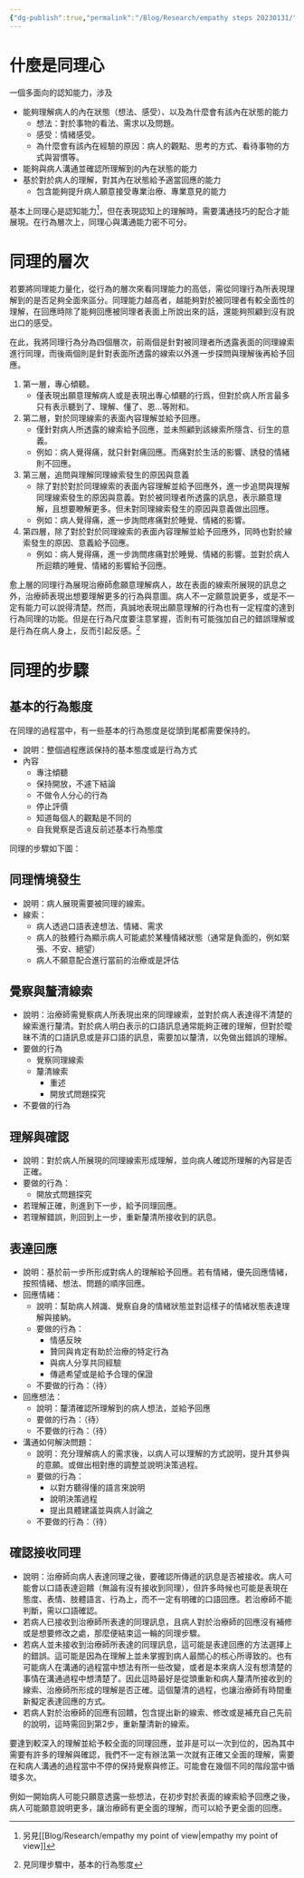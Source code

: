 ```yaml
---
{"dg-publish":true,"permalink":"/Blog/Research/empathy steps 20230131/","title":"同理的層次與步驟 20230124","tags":["blog","empathy","empathy/course","manuscript"]}
---
```



# 什麼是同理心

一個多面向的認知能力，涉及

- 能夠理解病人的內在狀態（想法、感受）、以及為什麼會有該內在狀態的能力
  - 想法：對於事物的看法、需求以及問題。
  - 感受：情緒感受。
  - 為什麼會有該內在經驗的原因：病人的觀點、思考的方式、看待事物的方式與習慣等。
- 能夠與病人溝通並確認所理解到的內在狀態的能力
- 基於對於病人的理解，對其內在狀態給予適當回應的能力
  - 包含能夠提升病人願意接受專業治療、專業意見的能力

基本上同理心是認知能力[^1]，但在表現認知上的理解時，需要溝通技巧的配合才能展現。在行為層次上，同理心與溝通能力密不可分。

# 同理的層次

<style> .container {font-family: sans-serif; text-align: center;} .button-wrapper button {z-index: 1;height: 40px; width: 100px; margin: 10px;padding: 5px;} .excalidraw .App-menu_top .buttonList { display: flex;} .excalidraw-wrapper { height: 800px; margin: 50px; position: relative;} :root[dir="ltr"] .excalidraw .layer-ui__wrapper .zen-mode-transition.App-menu_bottom--transition-left {transform: none;} </style><script src="https://cdn.jsdelivr.net/npm/react@17/umd/react.production.min.js"></script><script src="https://cdn.jsdelivr.net/npm/react-dom@17/umd/react-dom.production.min.js"></script><script type="text/javascript" src="https://cdn.jsdelivr.net/npm/@excalidraw/excalidraw@0/dist/excalidraw.production.min.js"></script><div id="OT_empathy_level_20230119excalidraw.md1"></div><script>(function(){const InitialData={"type":"excalidraw","version":2,"source":"https://excalidraw.com","elements":[{"type":"text","version":779,"versionNonce":1460454240,"isDeleted":false,"id":"kr7O21EZ","fillStyle":"solid","strokeWidth":1,"strokeStyle":"solid","roughness":1,"opacity":100,"angle":0,"x":502.4433584798321,"y":504.7929932927947,"strokeColor":"#364fc7","backgroundColor":"#011627","width":197,"height":40,"seed":1145126560,"groupIds":[],"roundness":null,"boundElements":[],"updated":1674118318817,"link":null,"locked":false,"fontSize":28,"fontFamily":1,"text":"線索表面的內容","rawText":"線索表面的內容","baseline":30,"textAlign":"center","verticalAlign":"top","containerId":null,"originalText":"線索表面的內容"},{"type":"text","version":572,"versionNonce":324884320,"isDeleted":false,"id":"EEVrdzLT","fillStyle":"solid","strokeWidth":1,"strokeStyle":"solid","roughness":1,"opacity":100,"angle":0,"x":487.08431133207523,"y":675.708606761404,"strokeColor":"#364fc7","backgroundColor":"#011627","width":224,"height":80,"seed":1123849056,"groupIds":[],"roundness":null,"boundElements":[],"updated":1674118322118,"link":null,"locked":false,"fontSize":28,"fontFamily":1,"text":"線索發生的原因與\n對於病人的意義","rawText":"線索發生的原因與\n對於病人的意義","baseline":70,"textAlign":"center","verticalAlign":"top","containerId":null,"originalText":"線索發生的原因與\n對於病人的意義"},{"type":"line","version":202,"versionNonce":860726296,"isDeleted":false,"id":"PUSuRwJnnAzS_g7GRA0jg","fillStyle":"solid","strokeWidth":2,"strokeStyle":"solid","roughness":1,"opacity":100,"angle":0,"x":725.6127796081574,"y":595.7348508179232,"strokeColor":"#9fc5e8","backgroundColor":"transparent","width":86.88822046295792,"height":59.449835053602776,"seed":1807987360,"groupIds":["tm6wwetx4eg6KzL_6BTfu"],"roundness":null,"boundElements":[],"updated":1674139268595,"link":null,"locked":false,"startBinding":null,"endBinding":null,"lastCommittedPoint":null,"startArrowhead":null,"endArrowhead":null,"points":[[0,0],[56.401125563674384,-59.449835053602776],[86.88822046295792,-33.535804389211734]]},{"type":"line","version":204,"versionNonce":752896360,"isDeleted":false,"id":"m18WLAncOXdGMoH4RxB05","fillStyle":"solid","strokeWidth":2,"strokeStyle":"solid","roughness":1,"opacity":100,"angle":0,"x":798.7818073664379,"y":586.5887223481382,"strokeColor":"#9fc5e8","backgroundColor":"transparent","width":117.37531536224145,"height":88.41257520792222,"seed":703880864,"groupIds":["tm6wwetx4eg6KzL_6BTfu"],"roundness":null,"boundElements":[],"updated":1674139268595,"link":null,"locked":false,"startBinding":null,"endBinding":null,"lastCommittedPoint":null,"startArrowhead":null,"endArrowhead":null,"points":[[0,0],[57.925480308638676,-88.41257520792222],[117.37531536224145,0]]},{"type":"line","version":192,"versionNonce":1194418456,"isDeleted":false,"id":"siCVUhs6lPx4YCcHjj0Ea","fillStyle":"solid","strokeWidth":2,"strokeStyle":"solid","roughness":1,"opacity":100,"angle":0,"x":897.8648657891091,"y":563.7234011736755,"strokeColor":"#9fc5e8","backgroundColor":"transparent","width":91.4612846978506,"height":70.12031826835205,"seed":892308128,"groupIds":["tm6wwetx4eg6KzL_6BTfu"],"roundness":null,"boundElements":[],"updated":1674139268595,"link":null,"locked":false,"startBinding":null,"endBinding":null,"lastCommittedPoint":null,"startArrowhead":null,"endArrowhead":null,"points":[[0,0],[33.535804389211926,-28.962740154319437],[91.4612846978506,41.15757811403262]]},{"type":"line","version":562,"versionNonce":132308072,"isDeleted":false,"id":"XfMu__T4Q7znnzF3IwvoP","fillStyle":"solid","strokeWidth":2,"strokeStyle":"solid","roughness":1,"opacity":100,"angle":0,"x":722.564070118229,"y":644.5142026567769,"strokeColor":"#9fc5e8","backgroundColor":"transparent","width":282.0056278183725,"height":352.12594608672475,"seed":136656544,"groupIds":["tm6wwetx4eg6KzL_6BTfu"],"roundness":null,"boundElements":[],"updated":1674139268595,"link":null,"locked":false,"startBinding":null,"endBinding":null,"lastCommittedPoint":null,"startArrowhead":null,"endArrowhead":null,"points":[[0,0],[-3.048709489928392,109.75354163742077],[33.535804389211734,99.08305842267148],[56.401125563674384,201.21482633527137],[96.0343489327431,205.78789057016385],[144.8137007715966,318.5901416975128],[178.34950516080852,227.12885699966222],[207.31224531512797,245.42111393923238],[213.40966429498454,135.66757230181162],[249.99417817412487,149.38676500648927],[277.43256358348003,92.9856394428147],[249.99417817412487,45.7306423489253],[278.9569183284441,10.670483214749082],[265.23772562376666,-33.535804389211926]]},{"type":"line","version":150,"versionNonce":26574360,"isDeleted":false,"id":"tHTty3O0dOfOjnTNIksR1","fillStyle":"solid","strokeWidth":2,"strokeStyle":"solid","roughness":1,"opacity":100,"angle":0,"x":844.5124497153631,"y":557.6259821938186,"strokeColor":"#9fc5e8","backgroundColor":"transparent","width":10.670483214749277,"height":24.389675919426946,"seed":1199923872,"groupIds":["tm6wwetx4eg6KzL_6BTfu"],"roundness":null,"boundElements":[],"updated":1674139268595,"link":null,"locked":false,"startBinding":null,"endBinding":null,"lastCommittedPoint":null,"startArrowhead":null,"endArrowhead":null,"points":[[0,0],[-10.670483214749277,24.389675919426946]]},{"type":"line","version":162,"versionNonce":723193704,"isDeleted":false,"id":"8q8_4iiIGeu27sv9nPlUM","fillStyle":"solid","strokeWidth":2,"strokeStyle":"solid","roughness":1,"opacity":100,"angle":0,"x":774.3921314470109,"y":662.8064595963469,"strokeColor":"#9fc5e8","backgroundColor":"transparent","width":7.6217737248208834,"height":35.060159134176025,"seed":33558176,"groupIds":["tm6wwetx4eg6KzL_6BTfu"],"roundness":null,"boundElements":[],"updated":1674139268595,"link":null,"locked":false,"startBinding":null,"endBinding":null,"lastCommittedPoint":null,"startArrowhead":null,"endArrowhead":null,"points":[[0,0],[-7.6217737248208834,35.060159134176025]]},{"type":"line","version":150,"versionNonce":1936587544,"isDeleted":false,"id":"x8f94Jch_2IaX1KsDD47D","fillStyle":"solid","strokeWidth":2,"strokeStyle":"solid","roughness":1,"opacity":100,"angle":0,"x":884.1456730844317,"y":798.4740318981585,"strokeColor":"#9fc5e8","backgroundColor":"transparent","width":1.5243547449642934,"height":38.10886862410442,"seed":1883585184,"groupIds":["tm6wwetx4eg6KzL_6BTfu"],"roundness":null,"boundElements":[],"updated":1674139268595,"link":null,"locked":false,"startBinding":null,"endBinding":null,"lastCommittedPoint":null,"startArrowhead":null,"endArrowhead":null,"points":[[0,0],[-1.5243547449642934,38.10886862410442]]},{"type":"line","version":149,"versionNonce":1054138984,"isDeleted":false,"id":"QsMYXlf8LW36cZ5o_t7gH","fillStyle":"solid","strokeWidth":2,"strokeStyle":"solid","roughness":1,"opacity":100,"angle":0,"x":923.7788964535002,"y":696.3422639855587,"strokeColor":"#9fc5e8","backgroundColor":"transparent","width":16.767902194606062,"height":36.58451387914032,"seed":889513632,"groupIds":["tm6wwetx4eg6KzL_6BTfu"],"roundness":null,"boundElements":[],"updated":1674139268595,"link":null,"locked":false,"startBinding":null,"endBinding":null,"lastCommittedPoint":null,"startArrowhead":null,"endArrowhead":null,"points":[[0,0],[16.767902194606062,36.58451387914032]]},{"type":"text","version":161,"versionNonce":1699523350,"isDeleted":false,"id":"hoscKkIM","fillStyle":"solid","strokeWidth":2,"strokeStyle":"solid","roughness":1,"opacity":100,"angle":0,"x":1141.8885171491263,"y":470.92764704596175,"strokeColor":"#343a40","backgroundColor":"transparent","width":142,"height":40,"seed":136045216,"groupIds":[],"roundness":null,"boundElements":[],"updated":1674573413323,"link":null,"locked":false,"fontSize":28,"fontFamily":1,"text":"1. 專心傾聽","rawText":"1. 專心傾聽","baseline":30,"textAlign":"center","verticalAlign":"top","containerId":null,"originalText":"1. 專心傾聽"},{"type":"text","version":343,"versionNonce":610120296,"isDeleted":false,"id":"pm4ktvCP","fillStyle":"solid","strokeWidth":2,"strokeStyle":"solid","roughness":1,"opacity":100,"angle":0,"x":1141.8885171491263,"y":534.3168304865918,"strokeColor":"#343a40","backgroundColor":"transparent","width":547,"height":40,"seed":1396714144,"groupIds":[],"roundness":null,"boundElements":[],"updated":1674139362873,"link":null,"locked":false,"fontSize":28,"fontFamily":1,"text":"2. 對於同理線索的表面內容理解並給予回應","rawText":"2. 對於同理線索的表面內容理解並給予回應","baseline":30,"textAlign":"center","verticalAlign":"top","containerId":null,"originalText":"2. 對於同理線索的表面內容理解並給予回應"},{"type":"line","version":495,"versionNonce":2087099752,"isDeleted":false,"id":"gKBpaJ1cnkIFK-ZchP19E","fillStyle":"solid","strokeWidth":4,"strokeStyle":"solid","roughness":1,"opacity":100,"angle":0,"x":579.0204862384508,"y":614.9053682953335,"strokeColor":"#1864ab","backgroundColor":"#011627","width":450.4139906484846,"height":32.498801170302706,"seed":1443579552,"groupIds":[],"roundness":{"type":2},"boundElements":[],"updated":1674139341389,"link":null,"locked":false,"startBinding":null,"endBinding":null,"lastCommittedPoint":null,"startArrowhead":null,"endArrowhead":null,"points":[[0,0],[29.108387150752513,11.181412766893203],[53.62071317243869,-17.89026042702833],[99.5813244631004,8.945130213514451],[150.13799688282828,-15.653977873649861],[188.43850629171305,11.181412766893203],[234.3991175823748,-13.41769532027139],[277.2956881203257,13.417695320271674],[318.6602382819213,-17.89026042702833],[360.02478844351685,13.417695320271674],[396.79327747604617,-13.41769532027139],[450.4139906484846,14.608540743274375]]},{"type":"text","version":359,"versionNonce":1340169622,"isDeleted":false,"id":"BP9DZJRj","fillStyle":"solid","strokeWidth":2,"strokeStyle":"solid","roughness":1,"opacity":100,"angle":0,"x":1141.8885171491263,"y":658.2045200033447,"strokeColor":"#343a40","backgroundColor":"transparent","width":518,"height":40,"seed":759895712,"groupIds":[],"roundness":null,"boundElements":[],"updated":1674573528857,"link":null,"locked":false,"fontSize":28,"fontFamily":1,"text":"3. 追問與理解同理線索發生的原因與意義","rawText":"3. 追問與理解同理線索發生的原因與意義","baseline":30,"textAlign":"center","verticalAlign":"top","containerId":null,"originalText":"3. 追問與理解同理線索發生的原因與意義"},{"type":"text","version":532,"versionNonce":58355466,"isDeleted":false,"id":"1sB2cGPx","fillStyle":"solid","strokeWidth":2,"strokeStyle":"solid","roughness":1,"opacity":100,"angle":0,"x":1142.856278200514,"y":722.0038596939747,"strokeColor":"#343a40","backgroundColor":"transparent","width":572,"height":80,"seed":1905206112,"groupIds":[],"roundness":null,"boundElements":[],"updated":1675148958788,"link":null,"locked":false,"fontSize":28,"fontFamily":1,"text":"4. 除了表面的內容外，同時也對於線索發生的\n原因、意義給予回應","rawText":"4. 除了表面的內容外，同時也對於線索發生的\n原因、意義給予回應","baseline":70,"textAlign":"left","verticalAlign":"top","containerId":null,"originalText":"4. 除了表面的內容外，同時也對於線索發生的\n原因、意義給予回應"},{"type":"text","version":204,"versionNonce":1596033888,"isDeleted":false,"id":"57yEThoi","fillStyle":"solid","strokeWidth":2,"strokeStyle":"solid","roughness":1,"opacity":100,"angle":0,"x":1002.3138631637005,"y":325.832895981178,"strokeColor":"#d9480f","backgroundColor":"transparent","width":258,"height":74,"seed":1204517536,"groupIds":[],"roundness":null,"boundElements":[],"updated":1674118355620,"link":null,"locked":false,"fontSize":51.31875109086098,"fontFamily":1,"text":"同理的層次","rawText":"同理的層次","baseline":55,"textAlign":"left","verticalAlign":"top","containerId":null,"originalText":"同理的層次"},{"type":"arrow","version":748,"versionNonce":1249648232,"isDeleted":false,"id":"xrHx0HOC5OoNAY6e8m-s_","fillStyle":"solid","strokeWidth":2,"strokeStyle":"solid","roughness":1,"opacity":100,"angle":0,"x":1050.8221622004035,"y":474.08467150956716,"strokeColor":"#343a40","backgroundColor":"transparent","width":0.469997308545544,"height":394.2191997440969,"seed":447738528,"groupIds":[],"roundness":{"type":2},"boundElements":[],"updated":1674139527937,"link":null,"locked":false,"startBinding":{"elementId":"2njkDRsQ","focus":-0.02813759618516782,"gap":2.2534847203193067},"endBinding":{"elementId":"fH06eDbH","focus":-0.05799899555617196,"gap":6.447541973616808},"lastCommittedPoint":null,"startArrowhead":"arrow","endArrowhead":"arrow","points":[[0,0],[-0.469997308545544,394.2191997440969]]},{"type":"text","version":321,"versionNonce":1935667224,"isDeleted":false,"id":"xFCZIKot","fillStyle":"solid","strokeWidth":2,"strokeStyle":"solid","roughness":1,"opacity":100,"angle":0,"x":1068.9907002895038,"y":532.506546509567,"strokeColor":"#343a40","backgroundColor":"transparent","width":21,"height":290,"seed":1095013216,"groupIds":[],"roundness":null,"boundElements":[],"updated":1674139395545,"link":null,"locked":false,"fontSize":20,"fontFamily":1,"text":"治\n療\n師\n對\n於\n病\n人\n的\n理\n解","rawText":"治\n療\n師\n對\n於\n病\n人\n的\n理\n解","baseline":283,"textAlign":"left","verticalAlign":"top","containerId":null,"originalText":"治\n療\n師\n對\n於\n病\n人\n的\n理\n解"},{"type":"text","version":244,"versionNonce":1101618200,"isDeleted":false,"id":"2njkDRsQ","fillStyle":"solid","strokeWidth":2,"strokeStyle":"solid","roughness":1,"opacity":100,"angle":0,"x":1030.4616891054611,"y":443.83118678924785,"strokeColor":"#343a40","backgroundColor":"transparent","width":41,"height":29,"seed":1064153952,"groupIds":[],"roundness":null,"boundElements":[{"id":"xrHx0HOC5OoNAY6e8m-s_","type":"arrow"}],"updated":1674139527937,"link":null,"locked":false,"fontSize":20,"fontFamily":1,"text":"表淺","rawText":"表淺","baseline":22,"textAlign":"left","verticalAlign":"top","containerId":null,"originalText":"表淺"},{"type":"text","version":267,"versionNonce":222040424,"isDeleted":false,"id":"fH06eDbH","fillStyle":"solid","strokeWidth":2,"strokeStyle":"solid","roughness":1,"opacity":100,"angle":0,"x":1030.4616891054611,"y":874.7514132272809,"strokeColor":"#343a40","backgroundColor":"transparent","width":41,"height":29,"seed":1344135008,"groupIds":[],"roundness":null,"boundElements":[{"id":"xrHx0HOC5OoNAY6e8m-s_","type":"arrow"}],"updated":1674139527937,"link":null,"locked":false,"fontSize":20,"fontFamily":1,"text":"深入","rawText":"深入","baseline":22,"textAlign":"left","verticalAlign":"top","containerId":null,"originalText":"深入"},{"type":"arrow","version":845,"versionNonce":1111715944,"isDeleted":false,"id":"IBFATzrSIspHW9JbU3-8b","fillStyle":"solid","strokeWidth":2,"strokeStyle":"solid","roughness":1,"opacity":100,"angle":0,"x":1731.041137751974,"y":476.91631509262356,"strokeColor":"#343a40","backgroundColor":"transparent","width":0.4849143358355832,"height":394.21919974409684,"seed":1291834904,"groupIds":[],"roundness":{"type":2},"boundElements":[],"updated":1674139504271,"link":null,"locked":false,"startBinding":{"elementId":"r8hfdb8X","focus":0.05861502249389689,"gap":4.076969442187419},"endBinding":{"elementId":"hrrdHWQJ","focus":0.004627375292527624,"gap":5.64914331371574},"lastCommittedPoint":null,"startArrowhead":"arrow","endArrowhead":"arrow","points":[[0,0],[-0.4849143358355832,394.21919974409684]]},{"type":"text","version":460,"versionNonce":1229608040,"isDeleted":false,"id":"yl3BPbjy","fillStyle":"solid","strokeWidth":2,"strokeStyle":"solid","roughness":1,"opacity":100,"angle":0,"x":1748.489333672244,"y":535.3381900926233,"strokeColor":"#343a40","backgroundColor":"transparent","width":21,"height":261,"seed":1679964008,"groupIds":[],"roundness":null,"boundElements":[],"updated":1674139468180,"link":null,"locked":false,"fontSize":20,"fontFamily":1,"text":"同\n理\n行\n為\n考\n量\n的\n面\n向","rawText":"同\n理\n行\n為\n考\n量\n的\n面\n向","baseline":254,"textAlign":"left","verticalAlign":"top","containerId":null,"originalText":"同\n理\n行\n為\n考\n量\n的\n面\n向"},{"type":"text","version":305,"versionNonce":171452952,"isDeleted":false,"id":"hrrdHWQJ","fillStyle":"solid","strokeWidth":2,"strokeStyle":"solid","roughness":1,"opacity":100,"angle":0,"x":1710.2093808107898,"y":876.7846581504361,"strokeColor":"#343a40","backgroundColor":"transparent","width":41,"height":29,"seed":1992186472,"groupIds":[],"roundness":null,"boundElements":[{"id":"IBFATzrSIspHW9JbU3-8b","type":"arrow"}],"updated":1674139504271,"link":null,"locked":false,"fontSize":20,"fontFamily":1,"text":"全面","rawText":"全面","baseline":22,"textAlign":"left","verticalAlign":"top","containerId":null,"originalText":"全面"},{"type":"text","version":334,"versionNonce":1950950248,"isDeleted":false,"id":"r8hfdb8X","fillStyle":"solid","strokeWidth":2,"strokeStyle":"solid","roughness":1,"opacity":100,"angle":0,"x":1710.2093808107898,"y":444.83934565043614,"strokeColor":"#343a40","backgroundColor":"transparent","width":41,"height":29,"seed":200334184,"groupIds":[],"roundness":null,"boundElements":[{"id":"IBFATzrSIspHW9JbU3-8b","type":"arrow"}],"updated":1674139504271,"link":null,"locked":false,"fontSize":20,"fontFamily":1,"text":"表面","rawText":"表面","baseline":22,"textAlign":"left","verticalAlign":"top","containerId":null,"originalText":"表面"}],"appState":{"theme":"light","viewBackgroundColor":"#ffffff","currentItemStrokeColor":"#9fc5e8","currentItemBackgroundColor":"transparent","currentItemFillStyle":"solid","currentItemStrokeWidth":2,"currentItemStrokeStyle":"solid","currentItemRoughness":1,"currentItemOpacity":100,"currentItemFontFamily":1,"currentItemFontSize":20,"currentItemTextAlign":"left","currentItemStartArrowhead":"arrow","currentItemEndArrowhead":"arrow","scrollX":-936.249187961276,"scrollY":-100.13391641224986,"zoom":{"value":0.7425739074302641},"currentItemRoundness":"round","gridSize":null,"colorPalette":{},"currentStrokeOptions":null,"previousGridSize":null},"files":{}};InitialData.scrollToContent=true;App=()=>{const e=React.useRef(null),t=React.useRef(null),[n,i]=React.useState({width:void 0,height:void 0});return React.useEffect(()=>{i({width:t.current.getBoundingClientRect().width,height:t.current.getBoundingClientRect().height});const e=()=>{i({width:t.current.getBoundingClientRect().width,height:t.current.getBoundingClientRect().height})};return window.addEventListener("resize",e),()=>window.removeEventListener("resize",e)},[t]),React.createElement(React.Fragment,null,React.createElement("div",{className:"excalidraw-wrapper",ref:t},React.createElement(ExcalidrawLib.Excalidraw,{ref:e,width:n.width,height:n.height,initialData:InitialData,viewModeEnabled:!0,zenModeEnabled:!0,gridModeEnabled:!1})))},excalidrawWrapper=document.getElementById("OT_empathy_level_20230119excalidraw.md1");ReactDOM.render(React.createElement(App),excalidrawWrapper);})();</script>

若要將同理能力量化，從行為的層次來看同理能力的高低，需從同理行為所表現理解到的是否足夠全面來區分。同理能力越高者，越能夠對於被同理者有較全面性的理解，在回應時除了能夠回應被同理者表面上所說出來的話，還能夠照顧到沒有說出口的感受。

在此，我將同理行為分為四個層次，前兩個是針對被同理者所透露表面的同理線索進行同理，而後兩個則是針對表面所透露的線索以外進一步探問與理解後再給予回應。

1. 第一層，專心傾聽。
    - 僅表現出願意理解病人或是表現出專心傾聽的行爲，但對於病人所言最多只有表示聽到了、理解、懂了、恩…等附和。
2. 第二層，對於同理線索的表面內容理解並給予回應。
    - 僅針對病人所透露的線索給予回應，並未照顧到該線索所隱含、衍生的意義。
    - 例如：病人覺得痛，就只針對痛回應。而痛對於生活的影響、誘發的情緒則不回應。
3. 第三層，追問與理解同理線索發生的原因與意義
    - 除了對於對於同理線索的表面內容理解並給予回應外，進一步追問與理解同理線索發生的原因與意義。對於被同理者所透露的訊息，表示願意理解，且想要瞭解更多。但未對同理線索發生的原因與意義做出回應。
    - 例如：病人覺得痛，進一步詢問疼痛對於睡覺、情緒的影響。
4. 第四層，除了對於對於同理線索的表面內容理解並給予回應外，同時也對於線索發生的原因、意義給予回應。
    - 例如：病人覺得痛，進一步詢問疼痛對於睡覺、情緒的影響。並對於病人所迴饋的睡覺、情緒的影響給予回應。

愈上層的同理行為展現治療師愈願意理解病人，故在表面的線索所展現的訊息之外，治療師表現出想要理解更多的行為與意圖。病人不一定願意說更多，或是不一定有能力可以說得清楚。然而，真誠地表現出願意理解的行為也有一定程度的達到行為同理的功能。但是在行為尺度要注意掌握，否則有可能強加自己的錯誤理解或是行為在病人身上，反而引起反感。[^2]

# 同理的步驟

## 基本的行為態度

在同理的過程當中，有一些基本的行為態度是從頭到尾都需要保持的。

- 說明：整個過程應該保持的基本態度或是行為方式
- 內容
  - 專注傾聽
  - 保持開放，不遽下結論
  - 不做令人分心的行為
  - 停止評價
  - 知道每個人的觀點是不同的
  - 自我覺察是否違反前述基本行為態度

同理的步驟如下圖：

<div id="empathy_steps_20230119excalidraw.md2"></div><script>(function(){const InitialData={"type":"excalidraw","version":2,"source":"https://excalidraw.com","elements":[{"type":"text","version":219,"versionNonce":27929248,"isDeleted":false,"id":"IUy0Rvky","fillStyle":"cross-hatch","strokeWidth":1,"strokeStyle":"solid","roughness":1,"opacity":100,"angle":0,"x":-2146.7233703397665,"y":-92.94244911466518,"strokeColor":"#1864ab","backgroundColor":"#82c91e","width":307,"height":89,"seed":634476328,"groupIds":[],"roundness":null,"boundElements":[],"updated":1674114597211,"link":null,"locked":false,"fontSize":61.251791470267044,"fontFamily":1,"text":"同理的步驟","rawText":"同理的步驟","baseline":66,"textAlign":"left","verticalAlign":"top","containerId":null,"originalText":"同理的步驟"},{"type":"rectangle","version":111,"versionNonce":2065252192,"isDeleted":false,"id":"dPW15d_ijYPPW9PN-Oimc","fillStyle":"cross-hatch","strokeWidth":4,"strokeStyle":"solid","roughness":1,"opacity":100,"angle":0,"x":-1531.5263243550964,"y":99.06391719215594,"strokeColor":"#343a40","backgroundColor":"transparent","width":334.2857142857142,"height":120,"seed":1274026656,"groupIds":["HtZfi0qMjgDszFvC8itc6"],"roundness":null,"boundElements":[{"id":"AKc7NVdWvYHmt0UlCmwk8","type":"arrow"}],"updated":1674114264791,"link":null,"locked":false},{"type":"text","version":71,"versionNonce":805480096,"isDeleted":false,"id":"fKHEZvO9","fillStyle":"cross-hatch","strokeWidth":4,"strokeStyle":"solid","roughness":1,"opacity":100,"angle":0,"x":-1472.8834672122393,"y":133.06391719215594,"strokeColor":"#343a40","backgroundColor":"transparent","width":217,"height":52,"seed":557072224,"groupIds":["HtZfi0qMjgDszFvC8itc6"],"roundness":null,"boundElements":[],"updated":1674113988671,"link":null,"locked":false,"fontSize":36,"fontFamily":1,"text":"同理情境發生","rawText":"同理情境發生","baseline":39,"textAlign":"left","verticalAlign":"top","containerId":null,"originalText":"同理情境發生"},{"type":"text","version":94,"versionNonce":1845956182,"isDeleted":false,"id":"d2u0IdXf","fillStyle":"cross-hatch","strokeWidth":4,"strokeStyle":"solid","roughness":1,"opacity":100,"angle":0,"x":-1490.3393495651803,"y":409.5194456506254,"strokeColor":"#343a40","backgroundColor":"transparent","width":253,"height":52,"seed":1110136480,"groupIds":["N-1_WVSJjqjCb3eBo5TSY"],"roundness":null,"boundElements":[],"updated":1674485833224,"link":null,"locked":false,"fontSize":36,"fontFamily":1,"text":"覺察與釐清線索","rawText":"覺察與釐清線索","baseline":39,"textAlign":"left","verticalAlign":"top","containerId":null,"originalText":"覺察與釐清線索"},{"type":"ellipse","version":161,"versionNonce":611854858,"isDeleted":false,"id":"x7d-kBr7fN_5CRvhIwf9D","fillStyle":"cross-hatch","strokeWidth":4,"strokeStyle":"solid","roughness":1,"opacity":100,"angle":0,"x":-1543.2511142710625,"y":340.2253280035666,"strokeColor":"#343a40","backgroundColor":"transparent","width":358.82352941176464,"height":190.58823529411768,"seed":1065152160,"groupIds":["N-1_WVSJjqjCb3eBo5TSY"],"roundness":null,"boundElements":[{"id":"AKc7NVdWvYHmt0UlCmwk8","type":"arrow"},{"id":"aQuD5wG4564OY-LbAfOeh","type":"arrow"},{"id":"IhTcm_Rd_-_3cOfWyJa7T","type":"arrow"},{"id":"zFbAQff3_MMe7TgVSMFUL","type":"arrow"}],"updated":1674485833224,"link":null,"locked":false},{"type":"text","version":109,"versionNonce":837612192,"isDeleted":false,"id":"NjALBLsu","fillStyle":"cross-hatch","strokeWidth":4,"strokeStyle":"solid","roughness":1,"opacity":100,"angle":0,"x":-1454.8834672122393,"y":737.8905790923471,"strokeColor":"#343a40","backgroundColor":"transparent","width":181,"height":52,"seed":79831712,"groupIds":["3vym5WPOw6YhBCfZaSgiV"],"roundness":null,"boundElements":[],"updated":1674114246813,"link":null,"locked":false,"fontSize":36,"fontFamily":1,"text":"理解與確認","rawText":"理解與確認","baseline":39,"textAlign":"left","verticalAlign":"top","containerId":null,"originalText":"理解與確認"},{"type":"ellipse","version":179,"versionNonce":1700768416,"isDeleted":false,"id":"UkePRizZzeQerN9jd99AW","fillStyle":"cross-hatch","strokeWidth":4,"strokeStyle":"solid","roughness":1,"opacity":100,"angle":0,"x":-1543.7952319181218,"y":668.5964614452881,"strokeColor":"#343a40","backgroundColor":"transparent","width":358.82352941176464,"height":190.58823529411768,"seed":970905440,"groupIds":["3vym5WPOw6YhBCfZaSgiV"],"roundness":null,"boundElements":[{"id":"aQuD5wG4564OY-LbAfOeh","type":"arrow"},{"id":"LA-dsctQKVBtjD9e_mtnm","type":"arrow"}],"updated":1674114324979,"link":null,"locked":false},{"type":"text","version":204,"versionNonce":1313083232,"isDeleted":false,"id":"crRannfh","fillStyle":"cross-hatch","strokeWidth":4,"strokeStyle":"solid","roughness":1,"opacity":100,"angle":0,"x":-1436.8834672122393,"y":1033.0187378616824,"strokeColor":"#343a40","backgroundColor":"transparent","width":145,"height":52,"seed":1356756832,"groupIds":["YAqq7lIz1MDwn_e6oX5qM"],"roundness":null,"boundElements":[],"updated":1674114218530,"link":null,"locked":false,"fontSize":36,"fontFamily":1,"text":"表達回應","rawText":"表達回應","baseline":39,"textAlign":"left","verticalAlign":"top","containerId":null,"originalText":"表達回應"},{"type":"ellipse","version":250,"versionNonce":1230767776,"isDeleted":false,"id":"cn1dhuRwo0tETFmmqeGcz","fillStyle":"cross-hatch","strokeWidth":4,"strokeStyle":"solid","roughness":1,"opacity":100,"angle":0,"x":-1543.7952319181215,"y":963.7246202146233,"strokeColor":"#343a40","backgroundColor":"transparent","width":358.82352941176464,"height":190.58823529411768,"seed":200224416,"groupIds":["YAqq7lIz1MDwn_e6oX5qM"],"roundness":null,"boundElements":[{"id":"NVpM4jh6LqAAVo840EwWJ","type":"arrow"},{"id":"QiMG4mboqE7vIL_AUw1re","type":"arrow"}],"updated":1674114343403,"link":null,"locked":false},{"type":"text","version":216,"versionNonce":557521568,"isDeleted":false,"id":"jpkKyXg5","fillStyle":"cross-hatch","strokeWidth":4,"strokeStyle":"solid","roughness":1,"opacity":100,"angle":0,"x":-1472.883467212239,"y":1330.1128013145692,"strokeColor":"#343a40","backgroundColor":"transparent","width":217,"height":52,"seed":173992608,"groupIds":["_abQlzonkpD6UOgVyEMLO"],"roundness":null,"boundElements":[],"updated":1674114232375,"link":null,"locked":false,"fontSize":36,"fontFamily":1,"text":"確認接收同理","rawText":"確認接收同理","baseline":39,"textAlign":"left","verticalAlign":"top","containerId":null,"originalText":"確認接收同理"},{"type":"ellipse","version":252,"versionNonce":36536992,"isDeleted":false,"id":"OeTAtVPE6hm4nyTfTYMuB","fillStyle":"cross-hatch","strokeWidth":4,"strokeStyle":"solid","roughness":1,"opacity":100,"angle":0,"x":-1543.7952319181215,"y":1260.8186836675106,"strokeColor":"#343a40","backgroundColor":"transparent","width":358.82352941176464,"height":190.58823529411768,"seed":2136117088,"groupIds":["_abQlzonkpD6UOgVyEMLO"],"roundness":null,"boundElements":[{"id":"NVpM4jh6LqAAVo840EwWJ","type":"arrow"},{"id":"nQ9dNDrCOfFRMcvlYwPd-","type":"arrow"}],"updated":1674114328480,"link":null,"locked":false},{"type":"diamond","version":85,"versionNonce":1183717216,"isDeleted":false,"id":"FLsSzb02ukR_FVj18ZjLJ","fillStyle":"cross-hatch","strokeWidth":4,"strokeStyle":"solid","roughness":1,"opacity":100,"angle":0,"x":-1010.9804723313032,"y":642.7794679812359,"strokeColor":"#343a40","backgroundColor":"transparent","width":475.55555555555566,"height":242.22222222222217,"seed":1030531744,"groupIds":["TYoeW_2TximRaG9wuA1NA"],"roundness":null,"boundElements":[{"id":"LA-dsctQKVBtjD9e_mtnm","type":"arrow"},{"id":"QiMG4mboqE7vIL_AUw1re","type":"arrow"},{"id":"IhTcm_Rd_-_3cOfWyJa7T","type":"arrow"}],"updated":1674114354007,"link":null,"locked":false},{"type":"text","version":52,"versionNonce":2087092896,"isDeleted":false,"id":"6JmP5kwY","fillStyle":"cross-hatch","strokeWidth":4,"strokeStyle":"solid","roughness":1,"opacity":100,"angle":0,"x":-881.7026945535254,"y":737.890579092347,"strokeColor":"#343a40","backgroundColor":"transparent","width":217,"height":52,"seed":984884896,"groupIds":["TYoeW_2TximRaG9wuA1NA"],"roundness":null,"boundElements":[],"updated":1674113988671,"link":null,"locked":false,"fontSize":36,"fontFamily":1,"text":"理解是否正確","rawText":"理解是否正確","baseline":39,"textAlign":"left","verticalAlign":"top","containerId":null,"originalText":"理解是否正確"},{"type":"diamond","version":266,"versionNonce":1219564192,"isDeleted":false,"id":"qPORRdqO7hejDJXKX5uzA","fillStyle":"cross-hatch","strokeWidth":4,"strokeStyle":"solid","roughness":1,"opacity":100,"angle":0,"x":-2389.6193612201923,"y":1235.0016902034583,"strokeColor":"#343a40","backgroundColor":"transparent","width":726.666666666667,"height":242.22222222222217,"seed":177035936,"groupIds":["JM5Xapgp4tpgAINfMpkaW"],"roundness":null,"boundElements":[{"id":"nQ9dNDrCOfFRMcvlYwPd-","type":"arrow"},{"id":"zFbAQff3_MMe7TgVSMFUL","type":"arrow"},{"id":"MTIl-l-M58YQtvimPJb1X","type":"arrow"}],"updated":1674114374873,"link":null,"locked":false},{"type":"text","version":240,"versionNonce":706870112,"isDeleted":false,"id":"42NMSLTQ","fillStyle":"cross-hatch","strokeWidth":4,"strokeStyle":"solid","roughness":1,"opacity":100,"angle":0,"x":-2242.786027886859,"y":1296.1128013145694,"strokeColor":"#343a40","backgroundColor":"transparent","width":433,"height":104,"seed":864231264,"groupIds":["JM5Xapgp4tpgAINfMpkaW"],"roundness":null,"boundElements":[],"updated":1674114525610,"link":null,"locked":false,"fontSize":36,"fontFamily":1,"text":"病人是否接收同理/\n對於回應是否有修改或補充","rawText":"病人是否接收同理/\n對於回應是否有修改或補充","baseline":91,"textAlign":"center","verticalAlign":"top","containerId":null,"originalText":"病人是否接收同理/\n對於回應是否有修改或補充"},{"type":"rectangle","version":137,"versionNonce":153270112,"isDeleted":false,"id":"82VYAUmo2tK7tXJs1lCm7","fillStyle":"cross-hatch","strokeWidth":4,"strokeStyle":"solid","roughness":1,"opacity":100,"angle":0,"x":-1531.5263243550964,"y":1587.22391242568,"strokeColor":"#343a40","backgroundColor":"transparent","width":334.2857142857142,"height":120,"seed":240901792,"groupIds":["mXsky95tG8qxOTryx7j-X"],"roundness":null,"boundElements":[{"id":"MTIl-l-M58YQtvimPJb1X","type":"arrow"}],"updated":1674114381728,"link":null,"locked":false},{"type":"text","version":119,"versionNonce":614568608,"isDeleted":false,"id":"MKsNRMO3","fillStyle":"cross-hatch","strokeWidth":4,"strokeStyle":"solid","roughness":1,"opacity":100,"angle":0,"x":-1472.8834672122396,"y":1621.22391242568,"strokeColor":"#343a40","backgroundColor":"transparent","width":217,"height":52,"seed":2093931360,"groupIds":["mXsky95tG8qxOTryx7j-X"],"roundness":null,"boundElements":[],"updated":1674114217187,"link":null,"locked":false,"fontSize":36,"fontFamily":1,"text":"同理歷程完成","rawText":"同理歷程完成","baseline":39,"textAlign":"left","verticalAlign":"top","containerId":null,"originalText":"同理歷程完成"},{"type":"arrow","version":44,"versionNonce":2126208864,"isDeleted":false,"id":"AKc7NVdWvYHmt0UlCmwk8","fillStyle":"cross-hatch","strokeWidth":4,"strokeStyle":"solid","roughness":1,"opacity":100,"angle":0,"x":-1364.5354572749,"y":240.5572457590136,"strokeColor":"#343a40","backgroundColor":"transparent","width":2.2222222222221717,"height":88.88888888888891,"seed":296819552,"groupIds":[],"roundness":null,"boundElements":[],"updated":1674114292460,"link":null,"locked":false,"startBinding":{"elementId":"dPW15d_ijYPPW9PN-Oimc","focus":-0.014686496776901717,"gap":21.493328566857656},"endBinding":{"elementId":"x7d-kBr7fN_5CRvhIwf9D","focus":0.052322842022869485,"gap":10.844295849330564},"lastCommittedPoint":null,"startArrowhead":null,"endArrowhead":"arrow","points":[[0,0],[2.2222222222221717,88.88888888888891]]},{"type":"arrow","version":48,"versionNonce":1689568928,"isDeleted":false,"id":"aQuD5wG4564OY-LbAfOeh","fillStyle":"cross-hatch","strokeWidth":4,"strokeStyle":"solid","roughness":1,"opacity":100,"angle":0,"x":-1363.3472455294311,"y":549.4461346479025,"strokeColor":"#343a40","backgroundColor":"transparent","width":2.2222222222221717,"height":106.66666666666674,"seed":563024544,"groupIds":[],"roundness":null,"boundElements":[],"updated":1674114292460,"link":null,"locked":false,"startBinding":{"elementId":"x7d-kBr7fN_5CRvhIwf9D","focus":-0.013616635874751162,"gap":18.63257815793557},"endBinding":{"elementId":"UkePRizZzeQerN9jd99AW","focus":-0.024511557647079952,"gap":12.490274522897266},"lastCommittedPoint":null,"startArrowhead":null,"endArrowhead":"arrow","points":[[0,0],[-2.2222222222221717,106.66666666666674]]},{"type":"arrow","version":29,"versionNonce":195228320,"isDeleted":false,"id":"NVpM4jh6LqAAVo840EwWJ","fillStyle":"cross-hatch","strokeWidth":4,"strokeStyle":"solid","roughness":1,"opacity":100,"angle":0,"x":-1364.1646023496653,"y":1169.4461346479025,"strokeColor":"#343a40","backgroundColor":"transparent","width":0,"height":73.33333333333348,"seed":510697120,"groupIds":[],"roundness":null,"boundElements":[],"updated":1674114292460,"link":null,"locked":false,"startBinding":{"elementId":"cn1dhuRwo0tETFmmqeGcz","focus":0.024384035818460555,"gap":15.160395863745364},"endBinding":{"elementId":"OeTAtVPE6hm4nyTfTYMuB","focus":-0.024384035818460558,"gap":18.066110908071053},"lastCommittedPoint":null,"startArrowhead":null,"endArrowhead":"arrow","points":[[0,0],[0,73.33333333333348]]},{"type":"arrow","version":32,"versionNonce":969431904,"isDeleted":false,"id":"LA-dsctQKVBtjD9e_mtnm","fillStyle":"cross-hatch","strokeWidth":4,"strokeStyle":"solid","roughness":1,"opacity":100,"angle":0,"x":-1157.6471389979697,"y":767.2239124256803,"strokeColor":"#343a40","backgroundColor":"transparent","width":135.55555555555566,"height":0,"seed":823860064,"groupIds":[],"roundness":null,"boundElements":[],"updated":1674114303710,"link":null,"locked":false,"startBinding":{"elementId":"UkePRizZzeQerN9jd99AW","focus":0.03497942386831195,"gap":27.395795877290794},"endBinding":{"elementId":"FLsSzb02ukR_FVj18ZjLJ","focus":-0.027522935779815887,"gap":8.013164286045068},"lastCommittedPoint":null,"startArrowhead":null,"endArrowhead":"arrow","points":[[0,0],[135.55555555555566,0]]},{"type":"arrow","version":40,"versionNonce":1400623776,"isDeleted":false,"id":"nQ9dNDrCOfFRMcvlYwPd-","fillStyle":"cross-hatch","strokeWidth":4,"strokeStyle":"solid","roughness":1,"opacity":100,"angle":0,"x":-1555.4249167757475,"y":1365.001690203458,"strokeColor":"#343a40","backgroundColor":"transparent","width":86.66666666666652,"height":2.222222222222399,"seed":1256583008,"groupIds":[],"roundness":null,"boundElements":[],"updated":1674114312539,"link":null,"locked":false,"startBinding":{"elementId":"OeTAtVPE6hm4nyTfTYMuB","focus":-0.14451416864394911,"gap":12.259346093195063},"endBinding":{"elementId":"qPORRdqO7hejDJXKX5uzA","focus":-0.026293813220428557,"gap":12.921417883632145},"lastCommittedPoint":null,"startArrowhead":null,"endArrowhead":"arrow","points":[[0,0],[-86.66666666666652,-2.222222222222399]]},{"type":"arrow","version":137,"versionNonce":1446268576,"isDeleted":false,"id":"QiMG4mboqE7vIL_AUw1re","fillStyle":"cross-hatch","strokeWidth":4,"strokeStyle":"solid","roughness":1,"opacity":100,"angle":0,"x":-766.5360278868586,"y":907.2239124256803,"strokeColor":"#343a40","backgroundColor":"transparent","width":402.2222222222222,"height":148.8888888888889,"seed":1923362464,"groupIds":[],"roundness":null,"boundElements":[{"type":"text","id":"CsrrRefS"}],"updated":1674114481562,"link":null,"locked":false,"startBinding":{"elementId":"FLsSzb02ukR_FVj18ZjLJ","focus":-0.037456191588785145,"gap":22.827339831031892},"endBinding":{"elementId":"cn1dhuRwo0tETFmmqeGcz","focus":0.0037180610951737052,"gap":16.276586329645255},"lastCommittedPoint":null,"startArrowhead":null,"endArrowhead":"arrow","points":[[0,0],[-2.2222222222221717,142.22222222222217],[-402.2222222222222,148.8888888888889]]},{"type":"text","version":9,"versionNonce":1941554186,"isDeleted":false,"id":"CsrrRefS","fillStyle":"cross-hatch","strokeWidth":4,"strokeStyle":"solid","roughness":1,"opacity":100,"angle":0,"x":-787.2582501090808,"y":1023.4461346479025,"strokeColor":"#343a40","backgroundColor":"transparent","width":37,"height":45,"seed":186079072,"groupIds":[],"roundness":null,"boundElements":[],"updated":1675148041662,"link":null,"locked":false,"fontSize":36,"fontFamily":1,"text":"是","rawText":"是","baseline":32,"textAlign":"center","verticalAlign":"middle","containerId":"QiMG4mboqE7vIL_AUw1re","originalText":"是"},{"type":"arrow","version":145,"versionNonce":222711648,"isDeleted":false,"id":"IhTcm_Rd_-_3cOfWyJa7T","fillStyle":"cross-hatch","strokeWidth":4,"strokeStyle":"solid","roughness":1,"opacity":100,"angle":0,"x":-770.980472331303,"y":625.0016902034581,"strokeColor":"#c92a2a","backgroundColor":"transparent","width":395.55555555555543,"height":175.5555555555556,"seed":185059168,"groupIds":[],"roundness":null,"boundElements":[{"type":"text","id":"g0YSRk9k"}],"updated":1674114484675,"link":null,"locked":false,"startBinding":{"elementId":"FLsSzb02ukR_FVj18ZjLJ","focus":0.017031480570585903,"gap":16.84985238439782},"endBinding":{"elementId":"x7d-kBr7fN_5CRvhIwf9D","focus":0.11089838118855229,"gap":19.81905803697225},"lastCommittedPoint":null,"startArrowhead":null,"endArrowhead":"arrow","points":[[0,0],[-2.2222222222221717,-168.88888888888897],[-395.55555555555543,-175.5555555555556]]},{"type":"text","version":9,"versionNonce":280746390,"isDeleted":false,"id":"g0YSRk9k","fillStyle":"cross-hatch","strokeWidth":4,"strokeStyle":"solid","roughness":1,"opacity":100,"angle":0,"x":-791.7026945535251,"y":430.11280131456914,"strokeColor":"#343a40","backgroundColor":"transparent","width":37,"height":45,"seed":1183787680,"groupIds":[],"roundness":null,"boundElements":[],"updated":1675148041663,"link":null,"locked":false,"fontSize":36,"fontFamily":1,"text":"否","rawText":"否","baseline":32,"textAlign":"center","verticalAlign":"middle","containerId":"IhTcm_Rd_-_3cOfWyJa7T","originalText":"否"},{"type":"arrow","version":290,"versionNonce":57909088,"isDeleted":false,"id":"zFbAQff3_MMe7TgVSMFUL","fillStyle":"cross-hatch","strokeWidth":4,"strokeStyle":"solid","roughness":1,"opacity":100,"angle":0,"x":-2024.3138056646362,"y":1213.890579092347,"strokeColor":"#c92a2a","backgroundColor":"transparent","width":471.1111111111111,"height":757.7777777777778,"seed":918011744,"groupIds":[],"roundness":null,"boundElements":[{"type":"text","id":"OXlrqMDG"}],"updated":1674114488240,"link":null,"locked":false,"startBinding":{"elementId":"qPORRdqO7hejDJXKX5uzA","focus":0.005428134556576034,"gap":20.651429941822173},"endBinding":{"elementId":"x7d-kBr7fN_5CRvhIwf9D","focus":-0.19737918822585857,"gap":12.78985367765597},"lastCommittedPoint":null,"startArrowhead":null,"endArrowhead":"arrow","points":[[0,0],[0,-753.3333333333335],[471.1111111111111,-757.7777777777778]]},{"type":"text","version":9,"versionNonce":1287172810,"isDeleted":false,"id":"OXlrqMDG","fillStyle":"cross-hatch","strokeWidth":4,"strokeStyle":"solid","roughness":1,"opacity":100,"angle":0,"x":-2042.8138056646362,"y":434.55724575901354,"strokeColor":"#343a40","backgroundColor":"transparent","width":37,"height":45,"seed":81058464,"groupIds":[],"roundness":null,"boundElements":[],"updated":1675148041663,"link":null,"locked":false,"fontSize":36,"fontFamily":1,"text":"否","rawText":"否","baseline":32,"textAlign":"center","verticalAlign":"middle","containerId":"zFbAQff3_MMe7TgVSMFUL","originalText":"否"},{"type":"arrow","version":170,"versionNonce":1683514016,"isDeleted":false,"id":"MTIl-l-M58YQtvimPJb1X","fillStyle":"cross-hatch","strokeWidth":4,"strokeStyle":"solid","roughness":1,"opacity":100,"angle":0,"x":-2028.7582501090808,"y":1491.6683568701249,"strokeColor":"#343a40","backgroundColor":"transparent","width":475.55555555555543,"height":164.44444444444434,"seed":267328352,"groupIds":[],"roundness":null,"boundElements":[{"type":"text","id":"QiQn5bfG"}],"updated":1674114491954,"link":null,"locked":false,"startBinding":{"elementId":"qPORRdqO7hejDJXKX5uzA","focus":0.001762542358871984,"gap":14.484988504493302},"endBinding":{"elementId":"82VYAUmo2tK7tXJs1lCm7","focus":-0.043192338797324405,"gap":23.898592420651084},"lastCommittedPoint":null,"startArrowhead":null,"endArrowhead":"arrow","points":[[0,0],[-2.2222222222221717,164.44444444444434],[473.33333333333326,160]]},{"type":"text","version":9,"versionNonce":2121807574,"isDeleted":false,"id":"QiQn5bfG","fillStyle":"cross-hatch","strokeWidth":4,"strokeStyle":"solid","roughness":1,"opacity":100,"angle":0,"x":-2049.4804723313027,"y":1630.1128013145692,"strokeColor":"#343a40","backgroundColor":"transparent","width":37,"height":45,"seed":644088672,"groupIds":[],"roundness":null,"boundElements":[],"updated":1675148041664,"link":null,"locked":false,"fontSize":36,"fontFamily":1,"text":"是","rawText":"是","baseline":32,"textAlign":"center","verticalAlign":"middle","containerId":"MTIl-l-M58YQtvimPJb1X","originalText":"是"}],"appState":{"theme":"light","viewBackgroundColor":"#ffffff","currentItemStrokeColor":"#343a40","currentItemBackgroundColor":"transparent","currentItemFillStyle":"cross-hatch","currentItemStrokeWidth":4,"currentItemStrokeStyle":"solid","currentItemRoughness":1,"currentItemOpacity":100,"currentItemFontFamily":1,"currentItemFontSize":36,"currentItemTextAlign":"center","currentItemStartArrowhead":null,"currentItemEndArrowhead":"arrow","scrollX":3382.5221389979697,"scrollY":232.85926834449253,"zoom":{"value":0.5},"currentItemRoundness":"sharp","gridSize":null,"colorPalette":{},"currentStrokeOptions":null,"previousGridSize":null},"files":{}};InitialData.scrollToContent=true;App=()=>{const e=React.useRef(null),t=React.useRef(null),[n,i]=React.useState({width:void 0,height:void 0});return React.useEffect(()=>{i({width:t.current.getBoundingClientRect().width,height:t.current.getBoundingClientRect().height});const e=()=>{i({width:t.current.getBoundingClientRect().width,height:t.current.getBoundingClientRect().height})};return window.addEventListener("resize",e),()=>window.removeEventListener("resize",e)},[t]),React.createElement(React.Fragment,null,React.createElement("div",{className:"excalidraw-wrapper",ref:t},React.createElement(ExcalidrawLib.Excalidraw,{ref:e,width:n.width,height:n.height,initialData:InitialData,viewModeEnabled:!0,zenModeEnabled:!0,gridModeEnabled:!1})))},excalidrawWrapper=document.getElementById("empathy_steps_20230119excalidraw.md2");ReactDOM.render(React.createElement(App),excalidrawWrapper);})();</script>

## 同理情境發生

- 說明：病人展現需要被同理的線索。
- 線索：
  - 病人透過口語表達想法、情緒、需求
  - 病人的肢體行為顯示病人可能處於某種情緒狀態（通常是負面的，例如緊張、不安、絕望）
  - 病人不願意配合進行當前的治療或是評估

## 覺察與釐清線索

- 說明：治療師需覺察病人所表現出來的同理線索，並對於病人表達得不清楚的線索進行釐清。對於病人明白表示的口語訊息通常能夠正確的理解，但對於曖昧不清的口語訊息或是非口語的訊息，需要加以釐清，以免做出錯誤的理解。
- 要做的行為
  - 覺察同理線索
  - 釐清線索
    - 重述
    - 開放式問題探究
- 不要做的行為

## 理解與確認

- 說明：對於病人所展現的同理線索形成理解，並向病人確認所理解的內容是否正確。
- 要做的行為：
  - 開放式問題探究
- 若理解正確，則進到下一步，給予同理回應。
- 若理解錯誤，則回到上一步，重新釐清所接收到的訊息。

## 表達回應

- 說明：基於前一步所形成對病人的理解給予回應。若有情緒，優先回應情緒，按照情緒、想法、問題的順序回應。
- 回應情緒：
  - 說明：幫助病人辨識、覺察自身的情緒狀態並對這樣子的情緒狀態表達理解與接納。
  - 要做的行為：
    - 情感反映
    - 贊同與肯定有助於治療的特定行為
    - 與病人分享共同經驗
    - 傳遞希望或是給予合理的保證
  - 不要做的行為：（待）
- 回應想法：
  - 說明：釐清確認所理解到的病人想法，並給予回應
  - 要做的行為：（待）
  - 不要做的行為：（待）
- 溝通如何解決問題：
  - 說明：充分理解病人的需求後，以病人可以理解的方式說明，提升其參與的意願。或做出相對應的調整並說明決策過程。
  - 要做的行為：
    - 以對方聽得懂的語言來說明
    - 說明決策過程
    - 提出具體建議並與病人討論之
  - 不要做的行為：（待）

## 確認接收同理

- 說明：治療師向病人表達同理之後，要確認所傳遞的訊息是否被接收。病人可能會以口語表達迴饋（無論有沒有接收到同理），但許多時候也可能是表現在態度、表情、肢體語言、行為上，而不一定有明確的口語回應。若治療師不能判斷，需以口語確認。
- 若病人已接收到治療師所表達的同理訊息，且病人對於治療師的回應沒有補修或是想要修改之處，那麼便結束這一輪的同理步驟。
- 若病人並未接收到治療師所表達的同理訊息，這可能是表達回應的方法選擇上的錯誤。這可能是因為在理解上並未掌握到病人最關心的核心所導致的。也有可能病人在溝通的過程當中想法有所一些改變，或者是本來病人沒有想清楚的事情在溝通過程中想清楚了。因此這時最好是從頭重新和病人釐清所接收到的線索、治療師所形成的理解是否正確。這個釐清的過程，也讓治療師有時間重新擬定表達回應的方式。
- 若病人對於治療師的回應有回饋，包含提出新的線索、修改或是補充自己先前的說明，這時需回到第2步，重新釐清新的線索。

要達到較深入的理解並給予較全面的同理回應，並非是可以一次到位的，因為其中需要有許多的理解與確認，我們不一定有辦法第一次就有正確又全面的理解，需要在和病人溝通的過程當中不停的保持覺察與修正。可能會在幾個不同的階段當中循環多次。

例如一開始病人可能只願意透露一些想法，在初步對於表面的線索給予回應之後，病人可能願意說明更多，讓治療師有更全面的理解，而可以給予更全面的回應。

[^1]: 另見[[Blog/Research/empathy my point of view\|empathy my point of view]]
[^2]: 見同理步驟中，基本的行為態度
